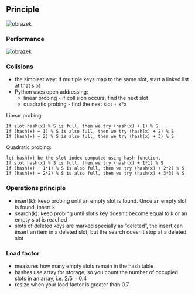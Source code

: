 ## Principle
![obrazek](https://user-images.githubusercontent.com/38294198/177056909-d7b57771-efb4-4055-8f20-644736deb9c9.png)

### Performance
![obrazek](https://user-images.githubusercontent.com/38294198/177056899-15f3fb0e-23f4-4edb-87aa-217dae1d2a7e.png)

### Colisions
* the simplest way: if multiple keys map to the same slot, start a linked list at that slot
* Python uses open addressing:
    * linear probing - if collision occurs, find the next slot 
    * quadratic probing - find the next slot + x*x

Linear probing:
```
If slot hash(x) % S is full, then we try (hash(x) + 1) % S
If (hash(x) + 1) % S is also full, then we try (hash(x) + 2) % S
If (hash(x) + 2) % S is also full, then we try (hash(x) + 3) % S 
```

Quadratic probing:
```
let hash(x) be the slot index computed using hash function.  
If slot hash(x) % S is full, then we try (hash(x) + 1*1) % S
If (hash(x) + 1*1) % S is also full, then we try (hash(x) + 2*2) % S
If (hash(x) + 2*2) % S is also full, then we try (hash(x) + 3*3) % S
```



### Operations principle
* insert(k): keep probing until an empty slot is found. Once an empty slot is found, insert k 
* search(k): keep probing until slot’s key doesn’t become equal to k or an empty slot is reached
* slots of deleted keys are marked specially as “deleted”, the insert can insert an item in a deleted slot, but the search doesn’t stop at a deleted slot

### Load factor
* measures how many empty slots remain in the hash table
* hashes use array for storage, so you count the number of occupied slots in an array, i.e. 2/5 = 0.4
* resize when your load factor is greater than 0.7 
